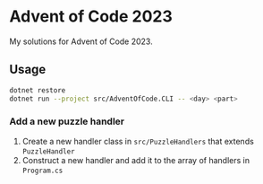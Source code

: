 # Advent of Code 2023

My solutions for Advent of Code 2023.

## Usage

```bash
dotnet restore
dotnet run --project src/AdventOfCode.CLI -- <day> <part>
```

### Add a new puzzle handler

1. Create a new handler class in `src/PuzzleHandlers` that extends `PuzzleHandler`
2. Construct a new handler and add it to the array of handlers in `Program.cs`
